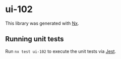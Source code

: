 # ui-102

This library was generated with [Nx](https://nx.dev).

## Running unit tests

Run `nx test ui-102` to execute the unit tests via [Jest](https://jestjs.io).
